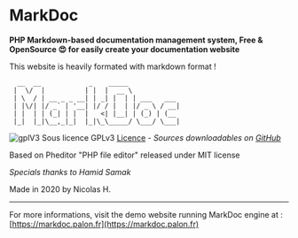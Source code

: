 # MarkDoc

**PHP Markdown-based documentation management system, Free &amp; OpenSource :heart_eyes: for easily create your documentation website**

This website is heavily formated with markdown format !
```
  __  __            _    _____             
 |  \/  |          | |  |  __ \            
 | \  / | __ _ _ __| | _| |  | | ___   ___ 
 | |\/| |/ _` | '__| |/ / |  | |/ _ \ / __|
 | |  | | (_| | |  |   <| |__| | (_) | (__ 
 |_|  |_|\__,_|_|  |_|\_\_____/ \___/ \___|
```                                      

![gplV3](https://www.gnu.org/graphics/gplv3-127x51.png) Sous licence GPLv3 [Licence](/special/gpl-3.0.md) - *Sources downloadables on [GitHub](https://github.com/dahut87/MarkDoc)*

Based on Pheditor "PHP file editor" released under MIT license

*Specials thanks to Hamid Samak*

Made in 2020 by Nicolas H.

---

For more informations, visit the demo website running MarkDoc engine at : [https://markdoc.palon.fr](https://markdoc.palon.fr)
